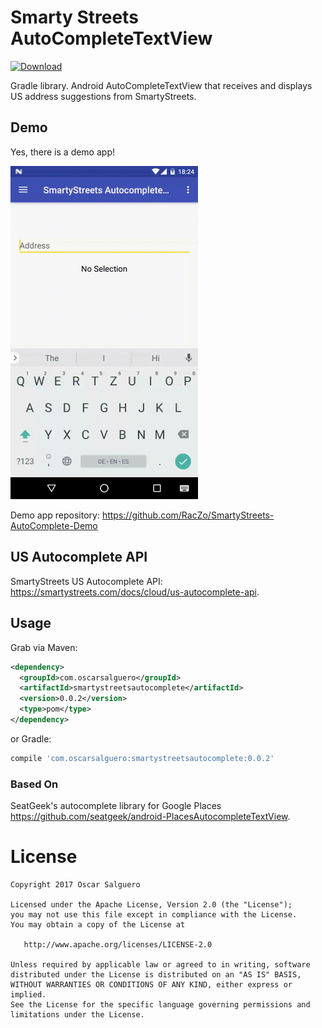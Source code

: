 # Smarty Streets AutoCompleteTextView

[ ![Download](https://api.bintray.com/packages/raczo/maven/smartystreetsautocomplete/images/download.svg?version=0.0.2) ](https://bintray.com/raczo/maven/smartystreetsautocomplete/0.0.2/link)

Gradle library. Android AutoCompleteTextView that receives and displays US address suggestions from SmartyStreets.


## Demo

Yes, there is a demo app!

<img src="https://github.com/RacZo/SmartyStreets-AutoComplete-Demo/blob/master/media/demo.gif" width=300>

Demo app repository: https://github.com/RacZo/SmartyStreets-AutoComplete-Demo


## US Autocomplete API

SmartyStreets US Autocomplete API: https://smartystreets.com/docs/cloud/us-autocomplete-api.


## Usage

Grab via Maven:

```xml
<dependency>
  <groupId>com.oscarsalguero</groupId>
  <artifactId>smartystreetsautocomplete</artifactId>
  <version>0.0.2</version>
  <type>pom</type>
</dependency>
```

or Gradle:

```groovy
compile 'com.oscarsalguero:smartystreetsautocomplete:0.0.2'
```


### Based On

SeatGeek's autocomplete library for Google Places https://github.com/seatgeek/android-PlacesAutocompleteTextView.

License
=======

    Copyright 2017 Oscar Salguero

    Licensed under the Apache License, Version 2.0 (the "License");
    you may not use this file except in compliance with the License.
    You may obtain a copy of the License at

       http://www.apache.org/licenses/LICENSE-2.0

    Unless required by applicable law or agreed to in writing, software
    distributed under the License is distributed on an "AS IS" BASIS,
    WITHOUT WARRANTIES OR CONDITIONS OF ANY KIND, either express or implied.
    See the License for the specific language governing permissions and
    limitations under the License.

